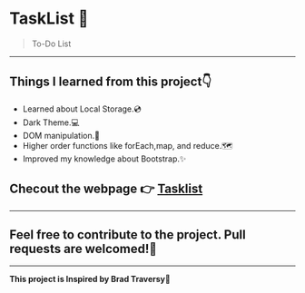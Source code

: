 # TaskList 📝

> To-Do List 

---

## Things I learned from this project👇
- Learned about Local Storage.💿
- Dark Theme.💻
- DOM manipulation.🎡
- Higher order functions like forEach,map, and reduce.🗺
- Improved my knowledge about Bootstrap.✨

## Checout the webpage 👉 [Tasklist](https://deveshb15.github.io/TaskList/ "website")

---

## Feel free to contribute to the project. Pull requests are welcomed!🌻

---

**This project is Inspired by Brad Traversy🚀**

